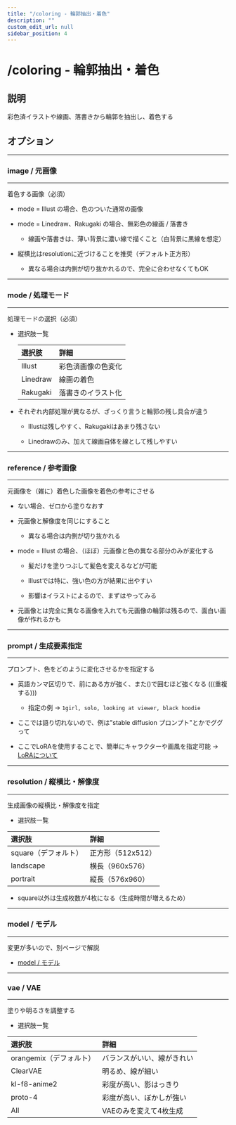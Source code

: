 ```yaml
---
title: "/coloring - 輪郭抽出・着色"
description: ""
custom_edit_url: null 
sidebar_position: 4
---
```


# /coloring - 輪郭抽出・着色

## 説明

彩色済イラストや線画、落書きから輪郭を抽出し、着色する

## オプション

---

### image / 元画像

---

着色する画像（必須）

- mode = Illust の場合、色のついた通常の画像
  
- mode = Linedraw、Rakugaki の場合、無彩色の線画 / 落書き

  - 線画や落書きは、薄い背景に濃い線で描くこと（白背景に黒線を想定）

- 縦横比はresolutionに近づけることを推奨（デフォルト正方形）

  - 異なる場合は内側が切り抜かれるので、完全に合わせなくてもOK

---

### mode / 処理モード

---

処理モードの選択（必須）

- 選択肢一覧

    |選択肢|詳細|
    |:--|:--|
    |Illust|彩色済画像の色変化|
    |Linedraw|線画の着色|
    |Rakugaki|落書きのイラスト化|

- それぞれ内部処理が異なるが、ざっくり言うと輪郭の残し具合が違う

  - Illustは残しやすく、Rakugakiはあまり残さない

  - Linedrawのみ、加えて線画自体を線として残しやすい

---

### reference / 参考画像

---

元画像を（雑に）着色した画像を着色の参考にさせる

- ない場合、ゼロから塗りなおす

- 元画像と解像度を同じにすること
  
  - 異なる場合は内側が切り抜かれる

- mode = Illust の場合、（ほぼ）元画像と色の異なる部分のみが変化する

  - 髪だけを塗りつぶして髪色を変えるなどが可能

  - Illustでは特に、強い色の方が結果に出やすい

  - 影響はイラストによるので、まずはやってみる

- 元画像とは完全に異なる画像を入れても元画像の輪郭は残るので、面白い画像が作れるかも

---

### prompt / 生成要素指定

---

プロンプト、色をどのように変化させるかを指定する

- 英語カンマ区切りで、前にある方が強く、また()で囲むほど強くなる (((重複する)))
  - 指定の例 -> ```1girl, solo, looking at viewer, black hoodie```

- ここでは語り切れないので、例は"stable diffusion プロンプト"とかでググって

- ここでLoRAを使用することで、簡単にキャラクターや画風を指定可能 -> [LoRAについて](../lora)

---

### resolution / 縦横比・解像度

---

生成画像の縦横比・解像度を指定

- 選択肢一覧

|選択肢|詳細|
|:--|:--|
|square（デフォルト）|正方形（512x512）|
|landscape|横長（960x576）|
|portrait|縦長（576x960）|

- square以外は生成枚数が4枚になる（生成時間が増えるため）

---

### model / モデル

---

変更が多いので、別ページで解説

- [model / モデル](../model)

---

### vae / VAE

---

塗りや明るさを調整する

- 選択肢一覧

|選択肢|詳細|
|:--|:--|
|orangemix（デフォルト）|バランスがいい、線がきれい|
|ClearVAE|明るめ、線が細い|
|kl-f8-anime2|彩度が高い、影はっきり|
|proto-4|彩度が高い、ぼかしが強い|
|All|VAEのみを変えて4枚生成|
